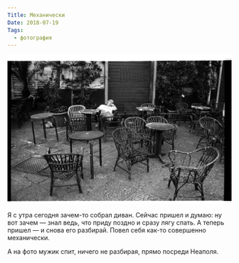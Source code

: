 ```yaml
---
Title: Механически
Date: 2018-07-19
Tags:
  - фотография
---
```


![Какой-то мужик спит в Неаполе](images/napoli-chairs.jpg)

Я с утра сегодня зачем-то собрал диван. Сейчас пришел и думаю: ну вот зачем — знал ведь, что приду поздно и сразу лягу спать. А теперь пришел — и снова его разбирай. Повел себя как-то совершенно механически.

А на фото мужик спит, ничего не разбирая, прямо посреди Неаполя.